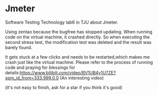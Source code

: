 # Jmeter
Software Testing Technology lab6 in TJU about Jmeter.


Using zentao because the bugfree has stopped updating.
When running code on the virtual machine, it crashed directly.
So when executing the second stress test, the modification test was deleted and the result was barely found.

It gets stuck at a few clicks and needs to be restarted,which makes me crash just like the virtual machine.
Please refer to the process of running code and praying for blessings for details:https://www.bilibili.com/video/BV1UB4y1U7ZE?spm_id_from=333.999.0.0
(An interesting video)

 (it's not easy to finish, ask for a star if you think it's good)
